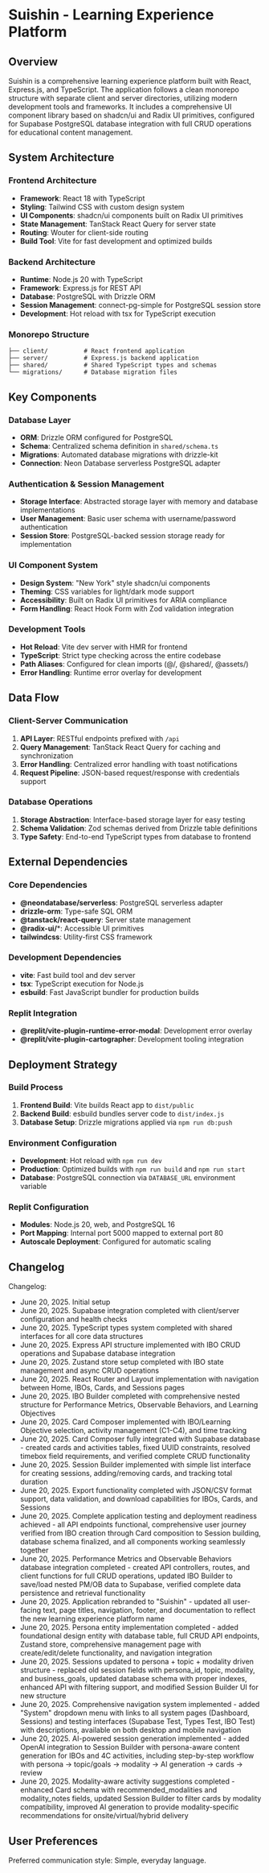 # Suishin - Learning Experience Platform

## Overview

Suishin is a comprehensive learning experience platform built with React, Express.js, and TypeScript. The application follows a clean monorepo structure with separate client and server directories, utilizing modern development tools and frameworks. It includes a comprehensive UI component library based on shadcn/ui and Radix UI primitives, configured for Supabase PostgreSQL database integration with full CRUD operations for educational content management.

## System Architecture

### Frontend Architecture
- **Framework**: React 18 with TypeScript
- **Styling**: Tailwind CSS with custom design system
- **UI Components**: shadcn/ui components built on Radix UI primitives
- **State Management**: TanStack React Query for server state
- **Routing**: Wouter for client-side routing
- **Build Tool**: Vite for fast development and optimized builds

### Backend Architecture
- **Runtime**: Node.js 20 with TypeScript
- **Framework**: Express.js for REST API
- **Database**: PostgreSQL with Drizzle ORM
- **Session Management**: connect-pg-simple for PostgreSQL session store
- **Development**: Hot reload with tsx for TypeScript execution

### Monorepo Structure
```
├── client/          # React frontend application
├── server/          # Express.js backend application
├── shared/          # Shared TypeScript types and schemas
└── migrations/      # Database migration files
```

## Key Components

### Database Layer
- **ORM**: Drizzle ORM configured for PostgreSQL
- **Schema**: Centralized schema definition in `shared/schema.ts`
- **Migrations**: Automated database migrations with drizzle-kit
- **Connection**: Neon Database serverless PostgreSQL adapter

### Authentication & Session Management
- **Storage Interface**: Abstracted storage layer with memory and database implementations
- **User Management**: Basic user schema with username/password authentication
- **Session Store**: PostgreSQL-backed session storage ready for implementation

### UI Component System
- **Design System**: "New York" style shadcn/ui components
- **Theming**: CSS variables for light/dark mode support
- **Accessibility**: Built on Radix UI primitives for ARIA compliance
- **Form Handling**: React Hook Form with Zod validation integration

### Development Tools
- **Hot Reload**: Vite dev server with HMR for frontend
- **TypeScript**: Strict type checking across the entire codebase
- **Path Aliases**: Configured for clean imports (@/, @shared/, @assets/)
- **Error Handling**: Runtime error overlay for development

## Data Flow

### Client-Server Communication
1. **API Layer**: RESTful endpoints prefixed with `/api`
2. **Query Management**: TanStack React Query for caching and synchronization
3. **Error Handling**: Centralized error handling with toast notifications
4. **Request Pipeline**: JSON-based request/response with credentials support

### Database Operations
1. **Storage Abstraction**: Interface-based storage layer for easy testing
2. **Schema Validation**: Zod schemas derived from Drizzle table definitions
3. **Type Safety**: End-to-end TypeScript types from database to frontend

## External Dependencies

### Core Dependencies
- **@neondatabase/serverless**: PostgreSQL serverless adapter
- **drizzle-orm**: Type-safe SQL ORM
- **@tanstack/react-query**: Server state management
- **@radix-ui/***: Accessible UI primitives
- **tailwindcss**: Utility-first CSS framework

### Development Dependencies
- **vite**: Fast build tool and dev server
- **tsx**: TypeScript execution for Node.js
- **esbuild**: Fast JavaScript bundler for production builds

### Replit Integration
- **@replit/vite-plugin-runtime-error-modal**: Development error overlay
- **@replit/vite-plugin-cartographer**: Development tooling integration

## Deployment Strategy

### Build Process
1. **Frontend Build**: Vite builds React app to `dist/public`
2. **Backend Build**: esbuild bundles server code to `dist/index.js`
3. **Database Setup**: Drizzle migrations applied via `npm run db:push`

### Environment Configuration
- **Development**: Hot reload with `npm run dev`
- **Production**: Optimized builds with `npm run build` and `npm run start`
- **Database**: PostgreSQL connection via `DATABASE_URL` environment variable

### Replit Configuration
- **Modules**: Node.js 20, web, and PostgreSQL 16
- **Port Mapping**: Internal port 5000 mapped to external port 80
- **Autoscale Deployment**: Configured for automatic scaling

## Changelog

Changelog:
- June 20, 2025. Initial setup
- June 20, 2025. Supabase integration completed with client/server configuration and health checks
- June 20, 2025. TypeScript types system completed with shared interfaces for all core data structures
- June 20, 2025. Express API structure implemented with IBO CRUD operations and Supabase database integration
- June 20, 2025. Zustand store setup completed with IBO state management and async CRUD operations
- June 20, 2025. React Router and Layout implementation with navigation between Home, IBOs, Cards, and Sessions pages
- June 20, 2025. IBO Builder completed with comprehensive nested structure for Performance Metrics, Observable Behaviors, and Learning Objectives
- June 20, 2025. Card Composer implemented with IBO/Learning Objective selection, activity management (C1-C4), and time tracking
- June 20, 2025. Card Composer fully integrated with Supabase database - created cards and activities tables, fixed UUID constraints, resolved timebox field requirements, and verified complete CRUD functionality
- June 20, 2025. Session Builder implemented with simple list interface for creating sessions, adding/removing cards, and tracking total duration
- June 20, 2025. Export functionality completed with JSON/CSV format support, data validation, and download capabilities for IBOs, Cards, and Sessions
- June 20, 2025. Complete application testing and deployment readiness achieved - all API endpoints functional, comprehensive user journey verified from IBO creation through Card composition to Session building, database schema finalized, and all components working seamlessly together
- June 20, 2025. Performance Metrics and Observable Behaviors database integration completed - created API controllers, routes, and client functions for full CRUD operations, updated IBO Builder to save/load nested PM/OB data to Supabase, verified complete data persistence and retrieval functionality
- June 20, 2025. Application rebranded to "Suishin" - updated all user-facing text, page titles, navigation, footer, and documentation to reflect the new learning experience platform name
- June 20, 2025. Persona entity implementation completed - added foundational design entity with database table, full CRUD API endpoints, Zustand store, comprehensive management page with create/edit/delete functionality, and navigation integration
- June 20, 2025. Sessions updated to persona + topic + modality driven structure - replaced old session fields with persona_id, topic, modality, and business_goals, updated database schema with proper indexes, enhanced API with filtering support, and modified Session Builder UI for new structure
- June 20, 2025. Comprehensive navigation system implemented - added "System" dropdown menu with links to all system pages (Dashboard, Sessions) and testing interfaces (Supabase Test, Types Test, IBO Test) with descriptions, available on both desktop and mobile navigation
- June 20, 2025. AI-powered session generation implemented - added OpenAI integration to Session Builder with persona-aware content generation for IBOs and 4C activities, including step-by-step workflow with persona → topic/goals → modality → AI generation → cards → review
- June 20, 2025. Modality-aware activity suggestions completed - enhanced Card schema with recommended_modalities and modality_notes fields, updated Session Builder to filter cards by modality compatibility, improved AI generation to provide modality-specific recommendations for onsite/virtual/hybrid delivery

## User Preferences

Preferred communication style: Simple, everyday language.